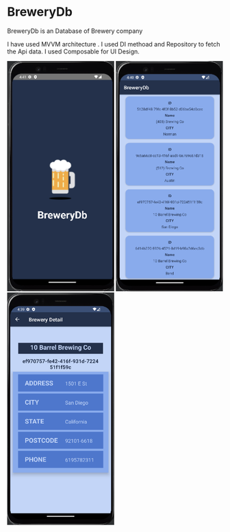 # BreweryDb
BreweryDb is an Database of Brewery company

I have used MVVM architecture .
I used DI methoad and Repository to fetch the Api data.
I used Composable for UI Design.


<p float="center">
  <img src="art/1.png" width="250" />
  <img src="art/3.png" width="250" />
  <img src="art/4.png" width="250" />
</p>
